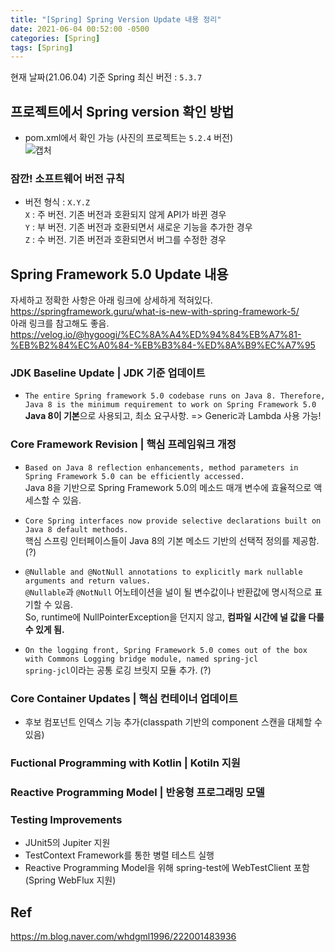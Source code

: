 ```yaml
---
title: "[Spring] Spring Version Update 내용 정리"
date: 2021-06-04 00:52:00 -0500
categories: [Spring]
tags: [Spring]
---
```


현재 날짜(21.06.04) 기준 Spring 최신 버전 : `5.3.7`  

## 프로젝트에서 Spring version 확인 방법  
* pom.xml에서 확인 가능 (사진의 프로젝트는 `5.2.4` 버전)  
![캡처](https://user-images.githubusercontent.com/50273050/120434572-9ae40b80-c3b7-11eb-95a2-c2fb2884f574.JPG)

### 잠깐! 소프트웨어 버전 규칙  
- 버전 형식 : `X.Y.Z`  
`X` : 주 버전. 기존 버전과 호환되지 않게 API가 바뀐 경우  
`Y` : 부 버전. 기존 버전과 호환되면서 새로운 기능을 추가한 경우  
`Z` : 수 버전. 기존 버전과 호환되면서 버그를 수정한 경우  

## Spring Framework 5.0 Update 내용

자세하고 정확한 사항은 아래 링크에 상세하게 적혀있다.  
https://springframework.guru/what-is-new-with-spring-framework-5/   
아래 링크를 참고해도 좋음.   
https://velog.io/@hygoogi/%EC%8A%A4%ED%94%84%EB%A7%81-%EB%B2%84%EC%A0%84-%EB%B3%84-%ED%8A%B9%EC%A7%95  

### JDK Baseline Update | JDK 기준 업데이트  
- `The entire Spring framework 5.0 codebase runs on Java 8. Therefore, Java 8 is the minimum requirement to work on Spring Framework 5.0`  
 **Java 8이 기본**으로 사용되고, 최소 요구사항. => Generic과 Lambda 사용 가능!
 
### Core Framework Revision | 핵심 프레임워크 개정  
- `Based on Java 8 reflection enhancements, method parameters in Spring Framework 5.0 can be efficiently accessed.`  
 Java 8을 기반으로 Spring Framework 5.0의 메소드 매개 변수에 효율적으로 액세스할 수 있음.  
 
- `Core Spring interfaces now provide selective declarations built on Java 8 default methods.`  
 핵심 스프링 인터페이스들이 Java 8의 기본 메소드 기반의 선택적 정의를 제공함. (?)  
 
- `@Nullable and @NotNull annotations to explicitly mark nullable arguments and return values.`  
 `@Nullable`과 `@NotNull` 어노테이션을 널이 될 변수값이나 반환값에 명시적으로 표기할 수 있음.  
  So, runtime에 NullPointerException을 던지지 않고, **컴파일 시간에 널 값을 다룰 수 있게 됨.**  
  
- `On the logging front, Spring Framework 5.0 comes out of the box with Commons Logging bridge module, named spring-jcl`  
 `spring-jcl`이라는 공통 로깅 브릿지 모듈 추가. (?)
 
### Core Container Updates | 핵심 컨테이너 업데이트  
- 후보 컴포넌트 인덱스 기능 추가(classpath 기반의 component 스캔을 대체할 수 있음)
 
### Fuctional Programming with Kotlin | Kotiln 지원

### Reactive Programming Model | 반응형 프로그래밍 모델   

### Testing Improvements  
- JUnit5의 Jupiter 지원  
- TestContext Framework를 통한 병렬 테스트 실행  
- Reactive Programming Model을 위해 spring-test에 WebTestClient 포함 (Spring WebFlux 지원)  

## Ref  
https://m.blog.naver.com/whdgml1996/222001483936  
